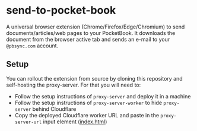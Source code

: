 # send-to-pocket-book

A universal browser extension (Chrome/Firefox/Edge/Chromium) to send documents/articles/web pages to your PocketBook. It downloads the document from the browser active tab and sends an e-mail to your `@pbsync.com` account.

## Setup

You can rollout the extension from source by cloning this repository and self-hosting the proxy-server. For that you will need to:

- Follow the setup instructions of `proxy-server` and deploy it in a machine
- Follow the setup instructions of `proxy-server-worker` to hide `proxy-server` behind Cloudflare
- Copy the deployed Cloudflare worker URL and paste in the `proxy-server-url` input element ([index.html](extension/src/index.html))